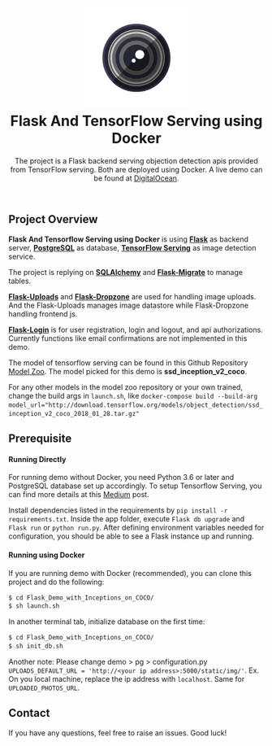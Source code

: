 <h1 align="center">
  <a href="https://github.com/cubricmms/Flask_Demo_with_Inceptions_on_COCO" title="Flask Demo Documentation">
    <img src="https://github.com/cubricmms/Flask_Demo_with_Inceptions_on_COCO/blob/master/pg/app/static/lens.png?raw=true" width="200px" height="200px" />
  </a>
  <br />
  Flask And TensorFlow Serving using Docker
</h1>

<p align="center">
  The project is a Flask backend serving objection detection apis provided from TensorFlow serving. Both are deployed using Docker. A live demo can be found at <a href="http://68.183.188.102:5000">DigitalOcean</a>.
</p>

<br />

## Project Overview

**Flask And Tensorflow Serving using Docker** is using [**Flask**](https://flask.palletsprojects.com/en/1.1.x/) as backend server, [**PostgreSQL**](https://www.postgresql.org) as database, [**TensorFlow Serving**](https://www.tensorflow.org/tfx/serving/docker) as image detection service.

The project is replying on [**SQLAlchemy**](https://www.sqlalchemy.org) and [**Flask-Migrate**](https://flask-migrate.readthedocs.io/en/latest/) to manage tables.

[**Flask-Uploads**](https://pythonhosted.org/Flask-Uploads/) and [**Flask-Dropzone**](https://flask-dropzone.readthedocs.io/en/latest/) are used for handling image uploads. And the Flask-Uploads manages image datastore while Flask-Dropzone handling frontend js.

[**Flask-Login**](https://flask-login.readthedocs.io/en/latest/) is for user registration, login and logout, and api authorizations. Currently functions like email confirmations are not implemented in this demo.

The model of tensorflow serving can be found in this Github Repository [Model Zoo](https://github.com/tensorflow/models/blob/master/research/object_detection/g3doc/detection_model_zoo.md). The model picked for this demo is **ssd_inception_v2_coco**. 

For any other models in the model zoo repository or your own trained, change the build args in `launch.sh`, like `docker-compose build --build-arg model_url="http://download.tensorflow.org/models/object_detection/ssd_inception_v2_coco_2018_01_28.tar.gz"` 
## Prerequisite
#### Running Directly
For running demo without Docker, you need Python 3.6 or later and PostgreSQL database set up accordingly. To setup Tensorflow Serving, you can find more details at this <a href="https://medium.com/@pierrepaci/deploy-tensorflow-object-detection-model-in-less-than-5-minutes-604e6bb0bb04">Medium</a> post.

Install dependencies listed in the requirements by `pip install -r requirements.txt`. Inside the app folder, execute `Flask db upgrade` and `Flask run` or `python run.py`. After defining environment variables needed for configuration, you should be able to see a Flask instance up and running.

#### Running using Docker
If you are running demo with Docker (recommended), you can clone this project and do the following:
```bash
$ cd Flask_Demo_with_Inceptions_on_COCO/
$ sh launch.sh
```
In another terminal tab, initialize database on the first time:
```bash
$ cd Flask_Demo_with_Inceptions_on_COCO/
$ sh init_db.sh
```

Another note: Please change demo > pg > configuration.py
`UPLOADS_DEFAULT_URL = 'http://<your ip address>:5000/static/img/'`. Ex. On you local machine, replace the ip address with `localhost`. Same for `UPLOADED_PHOTOS_URL`.


## Contact

If you have any questions, feel free to raise an issues.
Good luck!


